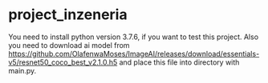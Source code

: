 # project_inzeneria
You need to install python version 3.7.6, if you want to test this project. Also you need to download ai model from https://github.com/OlafenwaMoses/ImageAI/releases/download/essentials-v5/resnet50_coco_best_v2.1.0.h5 and place this file into directory with main.py.
